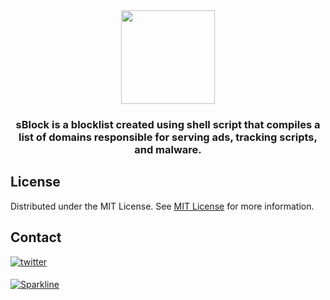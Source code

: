 <div align="center">
  <img height="150" src="https://i.postimg.cc/zX9m2K9n/s-1.png"  />
</div>

###

<h3 align="center">sBlock is a blocklist created using shell script that compiles a list of domains responsible for serving ads, tracking scripts, and malware.</h3>

###

###

###
## License

Distributed under the MIT License. See [MIT License](https://opensource.org/licenses/MIT) for more information.
## Contact

<a href="https://twitter.com/swastiksagarr" target="_blank">
<img src=https://img.shields.io/badge/twitter-%2300acee.svg?&style=for-the-badge&logo=twitter&logoColor=white alt=twitter style="margin-bottom: 5px;" />
</a>

[![Sparkline](https://stars.medv.io/swastiksagar/sblock.svg)](https://stars.medv.io/swastiksagar/sblock)

